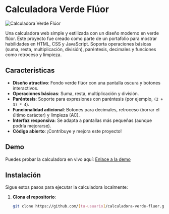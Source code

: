 # Calculadora Verde Flúor

![Calculadora Verde Flúor](screenshot.png) <!-- Si tienes una captura de pantalla, súbela al repositorio y actualiza esta línea -->

Una calculadora web simple y estilizada con un diseño moderno en verde flúor. Este proyecto fue creado como parte de un portafolio para mostrar habilidades en HTML, CSS y JavaScript. Soporta operaciones básicas (suma, resta, multiplicación, división), paréntesis, decimales y funciones como retroceso y limpieza.

## Características

- **Diseño atractivo**: Fondo verde flúor con una pantalla oscura y botones interactivos.
- **Operaciones básicas**: Suma, resta, multiplicación y división.
- **Paréntesis**: Soporte para expresiones con paréntesis (por ejemplo, `(2 + 3) * 4`).
- **Funcionalidad adicional**: Botones para decimales, retroceso (borrar el último carácter) y limpieza (AC).
- **Interfaz responsiva**: Se adapta a pantallas más pequeñas (aunque podría mejorarse).
- **Código abierto**: ¡Contribuye y mejora este proyecto!

## Demo

Puedes probar la calculadora en vivo aquí: [Enlace a la demo](#) <!-- Si subes la calculadora a GitHub Pages o a otro hosting, actualiza este enlace -->

## Instalación

Sigue estos pasos para ejecutar la calculadora localmente:

1. **Clona el repositorio**:
   ```bash
   git clone https://github.com/[tu-usuario]/calculadora-verde-fluor.git
